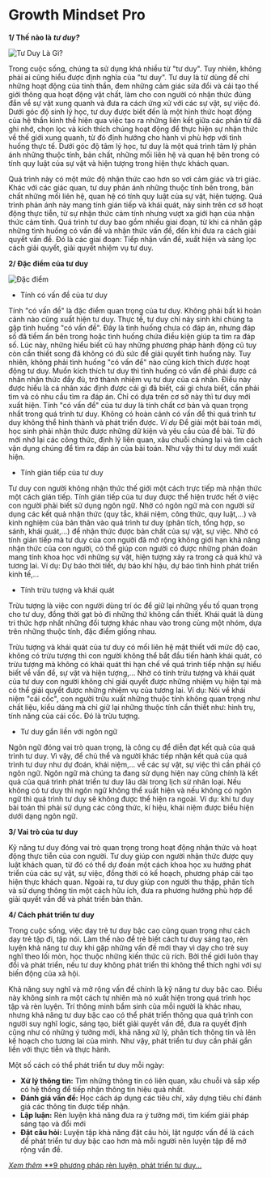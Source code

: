 # Growth Mindset Pro
**1/ Thế nào là** ***tư duy?*** 

![Tư Duy Là Gì?](https://c3nguyentatthanhhp.edu.vn/wp-content/uploads/2023/03/Tu-duy-la-gi-Vi-du-ve-tu-duy.jpg)

Trong cuộc sống, chúng ta sử dụng khá nhiều từ "tư duy". Tuy nhiên, không phải ai cũng hiểu được định nghĩa của "tư duy". Tư duy là từ dùng để chỉ những hoạt động của tinh thần, đem những cảm giác sửa đổi và cải tạo thế giới thông qua hoạt động vật chất, làm cho con người có nhận thức đúng đắn về sự vật xung quanh và đưa ra cách ứng xử với các sự vật, sự việc đó. Dưới góc độ sinh lý học, tư duy được biết đến là một hình thức hoạt động của hệ thần kinh thể hiện qua việc tạo ra những liên kết giữa các phần tử đã ghi nhớ, chọn lọc và kích thích chúng hoạt động để thực hiện sự nhận thức về thế giới xung quanh, từ đó định hướng cho hành vi phù hợp với tình huống thực tế. Dưới góc độ tâm lý học, tư duy là một quá trình tâm lý phản ánh những thuộc tính, bản chất, những mối liên hệ và quan hệ bên trong có tính quy luật của sự vật và hiện tượng trong hiện thực khách quan.

Quá trình này có một mức độ nhận thức cao hơn so vơi cảm giác và tri giác. Khác với các giác quan, tư duy phản ánh những thuộc tính bên trong, bản chất những mối liên hệ, quan hệ có tính quy luật của sự vật, hiện tượng. Quá trình phản ánh này mang tính gián tiếp và khái quát, nảy sinh trên cơ sở hoạt động thực tiễn, từ sự nhận thức cảm tính nhưng vượt xa giới hạn của nhận thức cảm tính. Quá trình tư duy bao gồm nhiều giai đoạn, từ khi cá nhân gặp những tình huống có vấn đề và nhận thức vấn đề, đến khi đưa ra cách giải quyết vấn đề. Đó là các giai đoạn: Tiếp nhận vấn đề, xuất hiện và sàng lọc cách giải quyết, giải quyết nhiệm vụ tư duy.

**2/ Đặc điểm của tư duy**

![Đặc điểm](https://r73troypb4obj.vcdn.cloud/website02/uploads/images/623050b61a1b854d4e901e4f/tim-hieu-ve-tu-duy-la-gi-cung-clevai-math.jpg)

- Tính có vấn đề của tư duy

Tính "có vấn đề" là đặc điểm quan trọng của tư duy. Không phải bất kì hoàn cảnh nào cũng xuất hiện tư duy. Thực tế, tư duy chỉ nảy sinh khi chúng ta gặp tình huống "có vấn đề". Đây là tình huống chưa có đáp án, nhưng đáp số đã tiềm ẩn bên trong hoặc tình huống chứa điều kiện giúp ta tìm ra đáp số. Lúc này, những hiểu biết cũ hay những phương pháp hành động cũ tuy còn cần thiết song đã không có đủ sức để giải quyết tình huống này. Tuy nhiên, không phải tình huống "có vấn đề" nào cũng kích thích được hoạt động tư duy. Muốn kích thích tư duy thì tình huống có vấn đề phải được cá nhân nhận thức đầy đủ, trở thành nhiệm vụ tư duy của cá nhân. Điều này được hiểu là cá nhân xác định được cái gì đã biết, cái gì chưa biết, cần phải tìm và có nhu cầu tìm ra đáp án. Chỉ có dựa trên cơ sở này thì tư duy mới xuất hiện. Tính "có vấn đề" của tư duy là tính chất cơ bản và quan trọng nhất trong quá trình tư duy. Không có hoàn cảnh có vấn đề thì quá trình tư duy không thể hình thành và phát triển được. 
*Ví dụ* Để giải một bài toán mới, học sinh phải nhận thức được những dữ kiện và yêu cầu của đề bài. Từ đó mới nhớ lại các công thức, định lý liên quan, xâu chuỗi chúng lại và tìm cách vận dụng chúng để tìm ra đáp án của bài toán. Như vậy thì tư duy mới xuất hiện.
- Tính gián tiếp của tư duy

Tư duy con người không nhận thức thế giới một cách trực tiếp mà  nhận thức một cách gián tiếp. Tính gián tiếp của tư duy được thể hiện trước hết ở việc con người phải biết sử dụng ngôn ngữ. Nhờ có ngôn ngữ mà con người sử dụng các kết quả nhận thức (quy tắc, khái niệm, công thức, quy luật,...) và kinh nghiệm của bản thân vào quá trình tư duy (phân tích, tổng hợp, so sánh, khái quát,...) để nhận thức được bản chất của sự vật, sự việc. Nhờ có tính gián tiếp mà tư duy của con người đã mở rộng không giới hạn khả năng nhận thức của con người, có thể giúp con người có được những phán đoán mang tính khoa học với những sự vật, hiện tượng xảy ra trong cả quá khứ và tương lai. Ví dụ: Dự báo thời tiết, dự báo khí hậu, dự báo tình hình phát triển kinh tế,...
- Tính trừu tượng và khái quát

Trừu tượng là việc con người dùng trí óc để giữ lại những yếu tố quan trọng cho tư duy, đồng thời gạt bỏ đi những thứ không cần thiết. Khái quát là dùng tri thức hợp nhất những đối tượng khác nhau vào trong cùng một nhóm, dựa trên những thuộc tính, đặc điểm giống nhau.

Trừu tượng và khái quát của tư duy có mối liên hệ mật thiết với mức độ cao, không có trừu tượng thì con người không thể bắt đầu tiến hành khái quát, có trừu tượng mà không có khái quát thì hạn chế về quá trình tiếp nhận sự hiểu biết về vấn đề, sự vật và hiện tượng,... Nhờ có tính trừu tượng và khái quát của tư duy con người không chỉ giải quyết được những nhiệm vụ hiện tại mà có thể giải quyết được những nhiệm vụ của tương lai. Ví dụ: Nói về khái niệm "cái cốc", con người trừu xuất những thuộc tính không quan trọng như chất liệu, kiểu dáng mà chỉ giữ lại những thuộc tính cần thiết như: hình trụ, tính năng của cái cốc. Đó là trừu tượng.
- Tư duy gắn liền với ngôn ngữ

Ngôn ngữ đóng vai trò quan trọng, là công cụ để diễn đạt kết quả của quá trình tư duy. Vì vậy, để chủ thể và người khác tiếp nhận kết quả của quá trình tư duy như dự đoán, khái niệm,... về các sự vật, sự việc thì cần phải có ngôn ngữ. Ngôn ngữ mà chúng ta đang sử dụng hiện nay cũng chính là kết quả của quá trình phát triển tư duy lâu dài trong lịch sử nhân loại.  Nếu không có tư duy thì ngôn ngữ không thể xuất hiện và nếu không có ngôn ngữ thì quá trình tư duy sẽ không được thể hiện ra ngoài. Ví dụ: khi tư duy bài toán thì phải sử dụng các công thức, kí hiệu, khái niệm được biểu hiện dưới dạng ngôn ngữ.

**3/ Vai trò của tư duy**

Kỹ năng tư duy đóng vai trò quan trọng trong hoạt động nhận thức và hoạt động thực tiễn của con người. Tư duy giúp con người nhận thức được quy luật khách quan, từ đó có thể dự đoán một cách khoa học xu hướng phát triển của các sự vật, sự việc, đồng thời có kế hoạch, phương pháp cải tạo hiện thực khách quan. Ngoài ra, tư duy giúp con người thu thập, phân tích và sử dụng thông tin một cách hữu ích, đưa ra phương hướng phù hợp để giải quyết vấn đề và phát triển bản thân.

**4/ Cách phát triển tư duy**

Trong cuộc sống, việc dạy trẻ tư duy bậc cao cũng quan trọng như cách dạy trẻ tập đi, tập nói. Làm thế nào để trẻ biết cách tư duy sáng tạo, rèn luyện khả năng tư duy khi gặp những vấn đề mới thay vì dạy cho trẻ suy nghĩ theo lối mòn, học thuộc những kiến thức cũ rích. Bởi thế giới luôn thay đổi và phát triển, nếu tư duy không phát triển thì không thể thích nghi với sự biến động của xã hội.

Khả năng suy nghĩ và mở rộng vấn đề chính là kỹ năng tư duy bậc cao. Điều này không sinh ra một cách tự nhiên mà nó xuất hiện trong quá trình học tập và rèn luyện. Trí thông minh bẩm sinh của mỗi người là khác nhau, nhưng khả năng tư duy bậc cao có thể phát triển thông qua quá trình con người suy nghĩ logic, sáng tạo, biết giải quyết vấn đề, đưa ra quyết định cũng như có những ý tưởng mới, khả năng xử lý, phân tích thông tin và lên kế hoạch cho tương lai của mình. Như vậy, phát triển tư duy cần phải gắn liền với thực tiễn và thực hành.

Một số cách có thể phát triển tư duy mỗi ngày:
- **Xử lý thông tin:** Tìm những thông tin có liên quan, xâu chuỗi và sắp xếp có hệ thống để tiếp nhận thông tin hiệu quả nhất.
- **Đánh giá vấn đề:** Học cách áp dụng các tiêu chí, xây dựng tiêu chí đánh giá các thông tin được tiếp nhận.
- **Lập luận:** Rèn luyện khả năng đưa ra ý tưởng mới, tìm kiếm giải pháp sáng tạo và đổi mới
- **Đặt câu hỏi:** Luyện tập khả năng đặt câu hỏi, lật ngược vấn đề là cách để phát triển tư duy bậc cao hơn mà mỗi người nên luyện tập để mở rộng vấn đề.

[*Xem thêm* **9 phương pháp rèn luyện, phát triển tư duy...](https://careerbuilder.vn/vi/talentcommunity/9-phuong-phap-ren-luyen-tu-duy.35A4F288.html)

